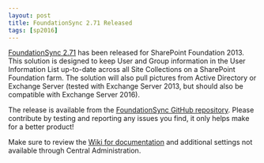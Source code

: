 ```yaml
---
layout: post
title: FoundationSync 2.71 Released
tags: [sp2016]
---
```


[FoundationSync 2.71](https://github.com/Nauplius/FoundationSync/releases/tag/2.71) has been released for SharePoint Foundation 2013. This solution is designed to keep User and Group information in the User Information List up-to-date across all Site Collections on a SharePoint Foundation farm. The solution will also pull pictures from Active Directory or Exchange Server (tested with Exchange Server 2013, but should also be compatible with Exchange Server 2016).

The release is available from the [FoundationSync GitHub repository](https://github.com/Nauplius/FoundationSync). Please contribute by testing and reporting any issues you find, it only helps make for a better product!

Make sure to review the [Wiki for documentation](https://github.com/Nauplius/FoundationSync/wiki) and additional settings not available through Central Administration.